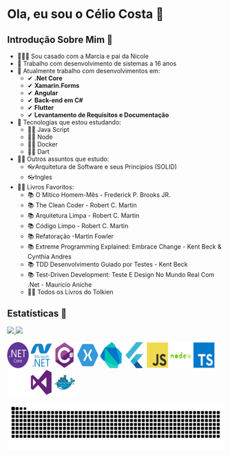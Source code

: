 # Ola, eu sou o Célio Costa 👋

## Introdução Sobre Mim 🧭
- 👨‍👩‍👧 Sou casado com a Marcia e pai da Nicole
- 🧙 Trabalho com desenvolvimento de sistemas a 16 anos
- 🔭 Atualmente trabalho com desenvolvimentos em:
    - ✔  **.Net Core**
    - ✔  **Xamarin.Forms**
    - ✔  **Angular**
    - ✔  **Back-end em C#**
    - ✔  **Flutter**
    - ✔  **Levantamento de Requisitos e Documentação**
- 📓 Tecnologias que estou estudando:
    - 👨‍🎓 Java Script
    - 👨‍🎓 Node
    - 👨‍🎓 Docker
    - 👨‍🎓 Dart
- 👨‍🎓 Outros assuntos que estudo:
    - 👓Arquitetura de Software e seus Principios (SOLID)
    - 👓Ingles
- 👨‍🎓 Livros Favoritos:
    - 📚 O Mitico Homem-Mês - Frederick P. Brooks JR.
    - 📚 The Clean Coder - Robert C. Martin
    - 📚 Arquitetura Limpa - Robert C. Martin
    - 📚 Código Limpo - Robert C. Martin
    - 📚 Refatoração -Martin Fowler
    - 📚 Extreme Programming Explained: Embrace Change - Kent Beck & Cynthia Andres
    - 📚 TDD Desenvolvimento Guiado por Testes - Kent Beck
    - 📚 Test-Driven Development: Teste E Design No Mundo Real Com .Net - Mauricio Aniche
    - 🧙‍♂️ Todos os Livros do Tolkien
##

## Estatísticas 📑
<div>
    <a href="https://github.com/celiorscosta">
        <img height="180em"
            src="https://github-readme-stats.vercel.app/api?username=celiorscosta&show_icons=true&theme=algolia&include_all_commits=true&count_private=true" />
        <img height="180em"
            src="https://github-readme-stats.vercel.app/api/top-langs/?username=celiorscosta&layout=compact&langs_count=16&theme=algolia" />
    </a>
</div>

<div><br/>    
    <img alt=".Net Core Logo" height="60" width="50" src="./icons/dotnetcore-original.svg" />
    <img alt=".Net Logo" height="60" width="50" src="./icons/dot-net-plain-wordmark.svg" />
    <img alt="C# Logo" height="60" width="50" src="./icons/csharp-original.svg" /> 
    <img alt="Xamarin Logo" height="60" width="50" src="./icons/xamarin-original.svg" /> 
    <img alt="Dart Logo" height="60" width="50" src="./icons/dart-original.svg" />
    <img alt="Flutter Logo" height="60" width="50" src="./icons/flutter-original.svg" />
    <img alt="JS Logo" height="60" width="50" src="./icons/javascript-original.svg" />
    <img alt="Node Logo" height="60" width="50" src="./icons/nodejs-plain-wordmark.svg" />  
    <img alt="Typescript Logo" height="60" width="50" src="./icons/typescript-original.svg" />    
    <img alt="Sqlserver Logo" height="60" width="50" src="./icons/microsoftsqlserver-plain.svg" />  
    <img alt="Visualstudio Logo" height="60" width="50" src="./icons/visualstudio-plain.svg" />         
    <img alt="Docker Logo" height="60" width="50" src="./icons/docker-original.svg" />
</div>

![Snake animation](https://github.com/Volaxy/Volaxy/blob/output/github-contribution-grid-snake.svg)
<!--
**celiorscosta/celiorscosta** is a ✨ _special_ ✨ repository because its `README.md` (this file) appears on your GitHub profile.

Here are some ideas to get you started:

-->

